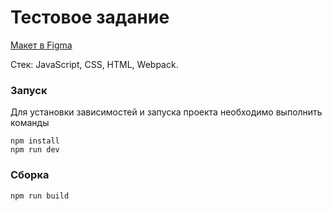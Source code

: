 # Тестовое задание

<!-- [Перейти на сайт](https://vera-bagrova.github.io/spartspro/) -->

[Макет в Figma](https://www.figma.com/design/rzc7AEVaSazZByhZ19GEwC/Тестовое-задание?node-id=0-1&p=f&t=IRTewpMzFpNkRajV-0)

Cтек: JavaScript, CSS, HTML, Webpack.

### Запуск

Для установки зависимостей и запуска проекта необходимо выполнить команды

```
npm install
npm run dev
```

### Сборка

```
npm run build
```